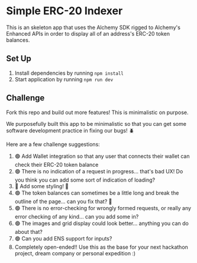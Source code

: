 # Simple ERC-20 Indexer

This is an skeleton app that uses the Alchemy SDK rigged to Alchemy's Enhanced APIs in order to display all of an address's ERC-20 token balances.

## Set Up

1. Install dependencies by running `npm install`
2. Start application by running `npm run dev`

## Challenge

Fork this repo and build out more features! This is minimalistic on purpose.

We purposefully built this app to be minimalistic so that you can get some software development practice in fixing our bugs! 🪲

Here are a few challenge suggestions:

1. 🟢 Add Wallet integration so that any user that connects their wallet can check their ERC-20 token balance
2. 🟢 There is no indication of a request in progress... that's bad UX! Do you think you can add some sort of indication of loading?
3. 🔴 Add some styling! 🎨
4. 🟢 The token balances can sometimes be a little long and break the outline of the page... can you fix that? 🔧
5. 🟢 There is no error-checking for wrongly formed requests, or really any error checking of any kind... can you add some in?
6. 🟢 The images and grid display could look better... anything you can do about that?
7. 🟢 Can you add ENS support for inputs?
8. Completely open-ended!! Use this as the base for your next hackathon project, dream company or personal expedition :)
